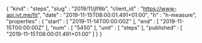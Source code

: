 {
  "kind" : "steps",
  "slug" : "2019/11/jlf6b",
  "client_id" : "https://www-api.jvt.me/fit",
  "date" : "2019-11-15T08:00:01.491+01:00",
  "h" : "h-measure",
  "properties" : {
    "start" : [ "2019-11-14T00:00:00Z" ],
    "end" : [ "2019-11-15T00:00:00Z" ],
    "num" : [ "5450" ],
    "unit" : [ "steps" ],
    "published" : [ "2019-11-15T08:00:01.491+01:00" ]
  }
}

